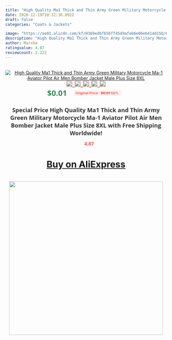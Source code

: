 ```yaml
---
title: "High Quality Ma1 Thick and Thin Army Green Military Motorcycle Ma-1 Aviator Pilot Air Men Bomber Jacket Male Plus Size 8XL"
date: 2020-12-19T10:12:36.892Z
draft: false
categories: "Coats & Jackets"

image: "https://ae01.alicdn.com/kf/H369edbf656ff45d9afab6e06e6414d15Q/High-Quality-Ma1-Thick-and-Thin-Army-Green-Military-Motorcycle-Ma-1-Aviator-Pilot-Air-Men.jpg"
description: "High Quality Ma1 Thick and Thin Army Green Military Motorcycle Ma-1 Aviator Pilot Air Men Bomber Jacket Male Plus Size 8XL"
author: Marsha
ratingvalue: 4.87
reviewcount: 2.222
---
```

<br>
<div style="text-align: center;">
<a href="https://s.click.aliexpress.com/e/_Adz6nj" target="_blank" rel="nofollow noopener noreferrer"><img alt="High Quality Ma1 Thick and Thin Army Green Military Motorcycle Ma-1 Aviator Pilot Air Men Bomber Jacket Male Plus Size 8XL" class="magnifier-image" src="https://ae01.alicdn.com/kf/H369edbf656ff45d9afab6e06e6414d15Q/High-Quality-Ma1-Thick-and-Thin-Army-Green-Military-Motorcycle-Ma-1-Aviator-Pilot-Air-Men.jpg_640x640.jpg">
<br>
<img style="border:1px solid salmon" src="https://ae01.alicdn.com/kf/H369edbf656ff45d9afab6e06e6414d15Q/High-Quality-Ma1-Thick-and-Thin-Army-Green-Military-Motorcycle-Ma-1-Aviator-Pilot-Air-Men.jpg_120x120.jpg">&nbsp;&nbsp;<img style="border:1px solid salmon" src="https://ae01.alicdn.com/kf/H96414095a9734b04be3c79320800ee27b/High-Quality-Ma1-Thick-and-Thin-Army-Green-Military-Motorcycle-Ma-1-Aviator-Pilot-Air-Men.jpg_120x120.jpg">&nbsp;&nbsp;<img style="border:1px solid salmon" src="https://ae01.alicdn.com/kf/H0baf1314594a406a802d88ceafdd5bf4m/High-Quality-Ma1-Thick-and-Thin-Army-Green-Military-Motorcycle-Ma-1-Aviator-Pilot-Air-Men.jpg_120x120.jpg">&nbsp;&nbsp;<img style="border:1px solid salmon" src="https://ae01.alicdn.com/kf/H6d39bb8c33f94f4b8e2704707d9d246as/High-Quality-Ma1-Thick-and-Thin-Army-Green-Military-Motorcycle-Ma-1-Aviator-Pilot-Air-Men.jpg_120x120.jpg">&nbsp;&nbsp;<img style="border:1px solid salmon" src="https://ae01.alicdn.com/kf/Hf2a2b109863e429eaeac65439859d234L/High-Quality-Ma1-Thick-and-Thin-Army-Green-Military-Motorcycle-Ma-1-Aviator-Pilot-Air-Men.jpg_120x120.jpg"></a></div><br0>
<div style="text-align: center;"><span style="background-color: white; border: 0px; box-sizing: border-box; color: seagreen; display: inline-block; font-family: &quot;open sans&quot; , &quot;arial&quot; , &quot;helvetica&quot; , sans-serif , &quot;heiti&quot;; font-size: 24px; font-stretch: inherit; font-weight: 700; line-height: inherit; margin: 0px 10px 0px 0px; padding: 0px; vertical-align: middle;">$0.01 </span>
<span style="background: rgb(255 , 241 , 241); border-radius: 3px; border: 0px; box-sizing: border-box; color: #ff4747; display: inline-block; font-family: inherit; font-size: 12px; font-stretch: inherit; font-style: inherit; font-variant: inherit; font-weight: 600; line-height: inherit; margin: 0px; padding: 2px 5px; transform: scale(0.9); vertical-align: middle;">Original Price : <b style="text-decoration: line-through;">$0.01 </b> 50%&nbsp;&nbsp;</span></div>
<h1 style="color: #333333; display: inline-block; font-family: &quot;open sans&quot; , &quot;arial&quot; , &quot;helvetica&quot; , sans-serif , &quot;heiti&quot;; font-size: 18px; font-stretch: inherit; font-weight: 700; text-align: center;">Special Price High Quality Ma1 Thick and Thin Army Green Military Motorcycle Ma-1 Aviator Pilot Air Men Bomber Jacket Male Plus Size 8XL with Free Shipping Worldwide!</h1>
<div style="color: #ff4747; text-align: center;">
<img src="https://4.bp.blogspot.com/-M0ZcTcb-5uY/XleCXlxnR4I/AAAAAAAAAEc/OrjgMkXV1oMQFaCRZj5HQwOCBcu3w1FegCPcBGAYYCw/s1600/star.png" style="height: 15px;">&nbsp;<b>4.87</b></div>
<div class="button_cont" align="center"><a class="buynow_a" href="https://s.click.aliexpress.com/e/_Adz6nj" target="_blank" rel="nofollow noopener noreferrer"><H1>Buy on AliExpress</H1></a></div><br>
<div class="separator" style="clear: both; text-align: center;">
<img src="https://lh3.googleusercontent.com/-pTy5HemUv9M/XlePHvY0dAI/AAAAAAAAAE4/0nX5iRUoIWY8eMW9Dpxeirr157OZliDIgCLcBGAsYHQ/s1600/badge.gif" width="480">
</div>
